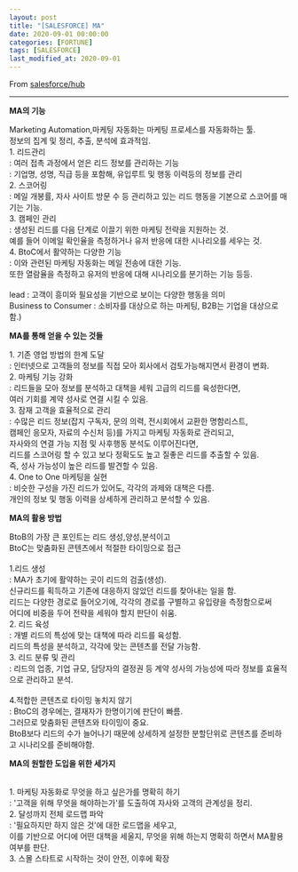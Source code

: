 ```yaml
---
layout: post
title: "[SALESFORCE] MA"
date: 2020-09-01 00:00:00
categories: [FORTUNE]
tags: [SALESFORCE]
last_modified_at: 2020-09-01
---
```


From [salesforce/hub](https://www.salesforce.com/kr/hub/)

---

__MA의 기능__

<p>
Marketing Automation,마케팅 자동화는 마케팅 프로세스를 자동화하는 툴.
<br>정보의 집계 및 정리, 추출, 분석에 효과적임.
<br>1. 리드관리
<br>: 여러 접촉 과정에서 얻은 리드 정보를 관리하는 기능
<br>: 기업명, 성명, 직급 등을 포함해, 유입루트 및 행동 이력등의 정보를 관리
<br>2. 스코어링
<br>: 메일 개봉률, 자사 사이트 방문 수 등 관리하고 있는 리드 행동을 기본으로 스코어를 매기는 기능.
<br>3. 캠페인 관리
<br>: 생성된 리드를 다음 단계로 이끌기 위한 마케팅 전략을 지원하는 것.
<br>예를 들어 이메일 확인율을 측정하거나 유저 반응에 대한 시나리오를 세우는 것.
<br>4. BtoC에서 활약하는 다양한 기능
<br>: 이와 관련된 마케팅 자동화는 메일 전송에 대한 기능.
<br>또한 열람율을 측정하고 유저의 반응에 대해 시나리오를 분기하는 기능 등등.
<br>
<br>lead : 고객이 흥미와 필요성을 기반으로 보이는 다양한 행동을 의미
<br>Business to Consumer : 소비자를 대상으로 하는 마케팅, B2B는 기업을 대상으로 함.)
</p>

__MA를 통해 얻을 수 있는 것들__

<p>
1. 기존 영업 방법의 한계 도달
<br>: 인터넷으로 고객들의 정보를 직접 모아 회사에서 검토가능해지면서 환경이 변화.
<br>2. 마케팅 기능 강화
<br>: 리드들을 모아 정보를 분석하고 대책을 세워 고급의 리드를 육성한다면,
<br>여러 기회를 계약 성사로 연결 시킬 수 있음.
<br>3. 잠재 고객을 효율적으로 관리
<br>: 수많은 리드 정보(잡지 구독자, 문의 의력, 전시회에서 교환한 명함리스트,
<br>캠페인 응모자, 자료의 수신처 등)를 가지고 마케팅 자동화로 관리되고,
<br>자사와의 연결 가능 지점 및 사후행동 분석도 이루어진다면,
<br>리드를 스코어링 할 수 있고 보다 정확도도 높고 질좋은 리드를 추출할 수 있음.
<br>즉, 성사 가능성이 높은 리드를 발견할 수 있음.
<br>4. One to One 마케팅을 실현
<br>: 비슷한 구성을 가진 리드가 있어도, 각각의 과제와 대책은 다름.
<br>개인의 정보 및 행동 이력을 상세하게 관리하고 분석할 수 있음.
</p>

__MA의 활용 방법__

<p>
BtoB의 가장 큰 포인트는 리드 생성,양성,분석이고
<br>BtoC는 맞춤화된 콘텐츠에서 적절한 타이밍으로 접근
<br>
<br>1.리드 생성
<br>: MA가 초기에 활약하는 곳이 리드의 검출(생성).
<br>신규리드를 획득하고 기존에 대응하지 않았던 리드를 찾아내는 일을 함.
<br>리드는 다양한 경로로 들어오기에, 각각의 경로를 구별하고 유입량을 측정함으로써
<br>어디에 비중을 두어 전략을 세워야 할지 판단이 쉬움.
<br>2. 리드 육성
<br>: 개별 리드의 특성에 맞는 대책에 따라 리드를 육성함.
<br>리드의 특성을 분석하고, 각각에 맞는 콘텐츠를 전달 가능함.
<br>3. 리드 분류 및 관리
<br>: 리드의 업종, 기업 규모, 담당자의 결정권 등 계약 성사의 가능성에 따라 정보를 효율적으로 관리하고 분석.
<br>
<br>4.적합한 콘텐츠로 타이밍 놓치지 않기
<br>: BtoC의 경우에는, 결재자가 한명이기에 판단이 빠름.
<br>그러므로 맞춤화된 콘텐츠와 타이밍이 중요.
<br>BtoB보다 리드의 수가 늘어나기 때문에 상세하게 설정한 분할단위로 콘텐츠를 준비하고 시나리오를 준비해야함.
</p>

__MA의 원할한 도입을 위한 세가지__
<p>
<br>1. 마케팅 자동화로 무엇을 하고 싶은가를 명확히 하기
<br>: '고객을 위해 무엇을 해야하는가'를 도출하여 자사와 고객의 관계성을 정리.
<br>2. 달성까지 전체 로드맵 파악
<br>: '필요하지만 하지 않은 것'에 대한 로드맵을 세우고,
<br>이를 기반으로 어디에 어떤 대책을 세울지, 무엇을 위해 하는지 명확히 하면서 MA활용 여부를 판단.
<br>3. 스몰 스타트로 시작하는 것이 안전, 이후에 확장
</p>



<br>
<br>



